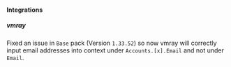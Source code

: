 
#### Integrations

##### vmray

Fixed an issue in `Base` pack (Version `1.33.52`) so now vmray will correctly input email addresses into context under `Accounts.[x].Email` and not under `Email`.
